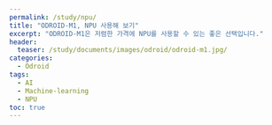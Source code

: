 ```yaml
---
permalink: /study/npu/
title: "ODROID-M1, NPU 사용해 보기"
excerpt: "ODROID-M1은 저렴한 가격에 NPU를 사용할 수 있는 좋은 선택입니다."
header:
  teaser: /study/documents/images/odroid/odroid-m1.jpg/
categories:
  - Odroid
tags:
  - AI
  - Machine-learning
  - NPU
toc: true
---
```

